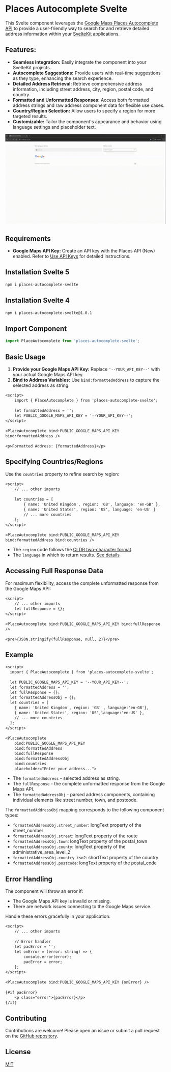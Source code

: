 # Places Autocomplete Svelte

This Svelte component leverages the [Google Maps Places Autocomplete API](https://developers.google.com/maps/documentation/javascript/place-autocomplete-overview) to provide a user-friendly way to search for and retrieve detailed address information within your [SvelteKit](https://kit.svelte.dev) applications.

## Features:

- **Seamless Integration:** Easily integrate the component into your SvelteKit projects.
- **Autocomplete Suggestions:** Provide users with real-time suggestions as they type, enhancing the search experience.
- **Detailed Address Retrieval:** Retrieve comprehensive address information, including street address, city, region, postal code, and country.
- **Formatted and Unformatted Responses:** Access both formatted address strings and raw address component data for flexible use cases.
- **Country/Region Selection:** Allow users to specify a region for more targeted results.
- **Customizable:** Tailor the component's appearance and behavior using language settings and placeholder text.

![Places Autocomplete Svelte](places-autocomplete-svelte.gif)

## Requirements

- **Google Maps API Key:** Create an API key with the Places API (New) enabled. Refer to [Use API Keys](https://developers.google.com/maps/documentation/javascript/get-api-key) for detailed instructions.

## Installation Svelte 5

```bash
npm i places-autocomplete-svelte
```

## Installation Svelte 4

```bash
npm i places-autocomplete-svelte@1.0.1
```

## Import Component

```javascript
import PlaceAutocomplete from 'places-autocomplete-svelte';
```

## Basic Usage

1. **Provide your Google Maps API Key:** Replace `'--YOUR_API_KEY--'` with your actual Google Maps API key.
2. **Bind to Address Variables:** Use `bind:formattedAddress` to capture the selected address as string.

```svelte
<script>
	import { PlaceAutocomplete } from 'places-autocomplete-svelte';

	let formattedAddress = '';
	let PUBLIC_GOOGLE_MAPS_API_KEY = '--YOUR_API_KEY--';
</script>

<PlaceAutocomplete bind:PUBLIC_GOOGLE_MAPS_API_KEY bind:formattedAddress />

<p>Formatted Address: {formattedAddress}</p>
```

## Specifying Countries/Regions

Use the `countries` property to refine search by region:

```svelte
<script>
	// ... other imports

	let countries = [
		{ name: 'United Kingdom', region: 'GB', language: 'en-GB' },
		{ name: 'United States', region: 'US', language: 'en-US' }
		// ... more countries
	];
</script>

<PlaceAutocomplete bind:PUBLIC_GOOGLE_MAPS_API_KEY bind:formattedAddress bind:countries />
```

- The `region` code follows the [CLDR two-character format](https://developers.google.com/maps/documentation/javascript/reference/autocomplete-data#AutocompleteRequest).
- The `language` in which to return results. [See details](https://developers.google.com/maps/documentation/javascript/reference/autocomplete-data#AutocompleteRequest.language)

## Accessing Full Response Data

For maximum flexibility, access the complete unformatted response from the Google Maps API:

```svelte
<script>
	// ... other imports
	let fullResponse = {};
</script>

<PlaceAutocomplete bind:PUBLIC_GOOGLE_MAPS_API_KEY bind:fullResponse />

<pre>{JSON.stringify(fullResponse, null, 2)}</pre>
```

## Example

```svelte
<script>
  import { PlaceAutocomplete } from 'places-autocomplete-svelte';

  let PUBLIC_GOOGLE_MAPS_API_KEY = '--YOUR_API_KEY--';
  let formattedAddress = '';
  let fullResponse = {};
  let formattedAddressObj = {};
  let countries = [
    { name: 'United Kingdom', region: 'GB' , language:'en-GB'},
    { name: 'United States', region: 'US',language:'en-US' },
    // ... more countries
  ];
</script>

<PlaceAutocomplete
    bind:PUBLIC_GOOGLE_MAPS_API_KEY
    bind:formattedAddress
    bind:fullResponse
    bind:formattedAddressObj
    bind:countries
    placeholder="Enter your address...">

```

- The `formattedAddress` - selected address as string.
- The `fullResponse` - the complete unformatted response from the Google Maps API.
- The `formattedAddressObj` - parsed address components, containing individual elements like street number, town, and postcode.

The `formattedAddressObj` mapping corresponds to the following component types:

- `formattedAddressObj.street_number`: longText property of the street_number
- `formattedAddressObj.street`: longText property of the route
- `formattedAddressObj.town`: longText property of the postal_town
- `formattedAddressObj.county`: longText property of the administrative_area_level_2
- `formattedAddressObj.country_iso2`: shortText property of the country
- `formattedAddressObj.postcode`: longText property of the postal_code

## Error Handling

The component will throw an error if:

- The Google Maps API key is invalid or missing.
- There are network issues connecting to the Google Maps service.

Handle these errors gracefully in your application:

```svelte
<script>
	// ... other imports

	// Error handler
	let pacError = '';
	let onError = (error: string) => {
		console.error(error);
		pacError = error;
	};
</script>

<PlaceAutocomplete bind:PUBLIC_GOOGLE_MAPS_API_KEY {onError} />

{#if pacError}
	<p class="error">{pacError}</p>
{/if}
```

## Contributing

Contributions are welcome! Please open an issue or submit a pull request on the [GitHub repository](https://github.com/alexpechkarev/places-autocomplete-svelte/).

## License

[MIT](LICENSE)
